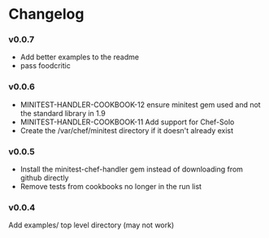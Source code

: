 Changelog
=====

### v0.0.7

* Add better examples to the readme 
* pass foodcritic
	
### v0.0.6

* MINITEST-HANDLER-COOKBOOK-12 ensure minitest gem used and not the standard library in 1.9
* MINITEST-HANDLER-COOKBOOK-11 Add support for Chef-Solo
* Create the /var/chef/minitest directory if it doesn't already exist


### v0.0.5 

* Install the minitest-chef-handler gem instead of downloading from github directly
* Remove tests from cookbooks no longer in the run list

### v0.0.4

Add examples/ top level directory (may not work)

